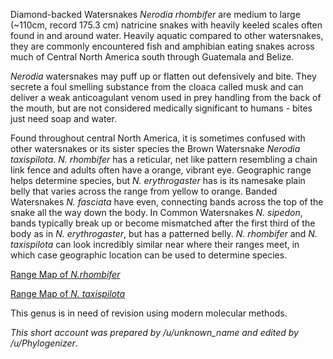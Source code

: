Diamond-backed Watersnakes *Nerodia rhombifer* are medium to large (~110cm, record 175.3 cm) natricine snakes with heavily keeled scales often found in and around water. Heavily aquatic compared to other watersnakes, they are commonly encountered fish and amphibian eating snakes across much of Central North America south through Guatemala and Belize.

*Nerodia* watersnakes may puff up or flatten out defensively and bite. They secrete a foul smelling substance from the cloaca called musk and can deliver a weak anticoagulant venom used in prey handling from the back of the mouth, but are not considered medically significant to humans - bites just need soap and water.

Found throughout central North America, it is sometimes confused with other watersnakes or its sister species the Brown Watersnake *Nerodia taxispilota*. *N. rhombifer* has a reticular, net like pattern resembling a chain link fence and adults often have a orange, vibrant eye. Geographic range helps determine species, but *N. erythrogaster* has is its namesake plain belly that varies across the range from yellow to orange. Banded Watersnakes *N. fasciata* have even, connecting bands across the top of the snake all the way down the body. In Common Watersnakes *N. sipedon*, bands typically break up or become mismatched after the first third of the body as in *N. erythrogaster*, but has a patterned belly. *N. rhombifer* and *N. taxispilota* can look incredibly similar near where their ranges meet, in which case geographic location can be used to determine species. 

[Range Map of *N.rhombifer*](http://snakeevolution.org/images/rhombiferrange2.jpg)

[Range Map of *N. taxispilota*](http://snakeevolution.org/rangemaps/Nerodia_taxispilota.jpg)

This genus is in need of revision using modern molecular methods.

*This short account was prepared by /u/unknown_name and edited by /u/Phylogenizer*.

